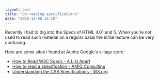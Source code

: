 ```yaml
---
layout: post
title: "On reading specifications"
date: "2015-12-08 13:58"
---
```

Recently i had to dig into the Specs of HTML 4.01 and 5.
When you're not used to read such material on a regular basis the initial lecture can be very confusing.

Here are some sites i found at Auntie Google's village store:

* [How to Read W3C Specs - A List Apart](http://alistapart.com/article/readspec)
* [How to read a specification - AMIQ Consulting](http://www.amiq.com/consulting/2015/04/24/how-to-read-a-specification/)
* [Understanding the CSS Specifications - W3.org](http://www.w3.org/Style/CSS/read.en.html)
